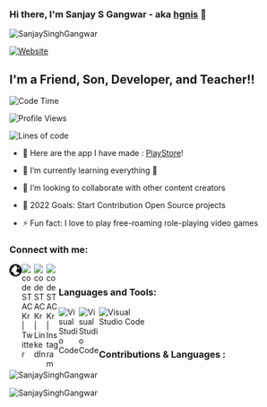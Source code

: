 
### Hi there, I'm Sanjay S Gangwar - aka [hgnis][website] 👋
<p align="left"> <img src="https://komarev.com/ghpvc/?username=SanjaySinghGangwar" alt="SanjaySinghGangwar" />

  

[![Website](https://img.shields.io/website?label=TAG.com&style=for-the-badge&url=https%3A%2F%2Fcommon-apps-c8335.web.app)](https://sanjaysgangwar-2022.web.app)

## I'm a Friend, Son, Developer, and Teacher!!
![Code Time](http://img.shields.io/badge/Code%20Time-2%2C178%20hrs%207%20mins-blue)

![Profile Views](http://img.shields.io/badge/Profile%20Views-1128-blue)

![Lines of code](https://img.shields.io/badge/From%20Hello%20World%20I%27ve%20Written-4.7%20million%20lines%20of%20code-blue)

  

- 🔭 Here are the app I have made : [PlayStore][course]!

- 🌱 I’m currently learning everything 🤣

- 👯 I’m looking to collaborate with other content creators

- 🥅 2022 Goals: Start Contribution Open Source projects

- ⚡ Fun fact: I love to play free-roaming role-playing video games

  

### Connect with me:

  

[<img align="left" alt="codeSTACKr.com" width="22px" src="https://raw.githubusercontent.com/iconic/open-iconic/master/svg/globe.svg" />][website]

[<img align="left" alt="codeSTACKr | Twitter" width="22px" src="https://cdn.jsdelivr.net/npm/simple-icons@v3/icons/twitter.svg" />][twitter]

[<img align="left" alt="codeSTACKr | LinkedIn" width="22px" src="https://cdn.jsdelivr.net/npm/simple-icons@v3/icons/linkedin.svg" />][linkedin]

[<img align="left" alt="codeSTACKr | Instagram" width="22px" src="https://cdn.jsdelivr.net/npm/simple-icons@v3/icons/instagram.svg" />][instagram]

  

<br  />

  

### Languages and Tools:

  

<img align="left" alt="Visual Studio Code" width="36px" src="https://cdn.freebiesupply.com/logos/thumbs/2x/apple-ios-logo.png" />
<img align="left" alt="Visual Studio Code" width="36px" src="https://common-apps-c8335.web.app/icon/android.svg" />
<img align="left" alt="Visual Studio Code" width="100px" src="https://upload.wikimedia.org/wikipedia/commons/4/44/Google-flutter-logo.svg" />



<!-- <img align="left" alt="CSS3" width="26px" src="https://common-apps-c8335.web.app/icon/kotlin.svg" />
<img align="left" alt="HTML5" width="16px" src="https://common-apps-c8335.web.app/icon/java.svg" />

<img align="left" alt="Sass" width="100px" src="https://common-apps-c8335.web.app/icon/json.svg" />
<img align="left" alt="JavaScript" width="20px" src="https://common-apps-c8335.web.app/icon/firebase.svg" />

<img align="left" alt="Sass" width="26px" src="https://common-apps-c8335.web.app/icon/google.svg" />
<img align="left" alt="Sass" width="20px" src="https://common-apps-c8335.web.app/icon/googleanalytics.svg" />
<img align="left" alt="Sass" width="20px" src="https://common-apps-c8335.web.app/icon/git.svg" />
<img align="left" alt="Sass" width="20px" src="https://common-apps-c8335.web.app/icon/admob.svg" />
<img align="left" alt="Sass" width="20px" src="https://common-apps-c8335.web.app/icon/c.svg" />
<img align="left" alt="Sass" width="20px" src="https://common-apps-c8335.web.app/icon/cpp.svg" />
<img align="left" alt="Sass" width="50px" src="https://common-apps-c8335.web.app/icon/sqlite.svg" />
<img align="left" alt="Sass" width="30px" src="https://common-apps-c8335.web.app/icon/python.svg" />

<img align="left" alt="Sass" width="20px" src="https://common-apps-c8335.web.app/icon/html.svg" />
<img align="left" alt="Sass" width="20px" src="https://common-apps-c8335.web.app/icon/css.svg" />
<img align="left" alt="Sass" width="50px" src="https://common-apps-c8335.web.app/icon/jee.svg" /> -->


<br  />

<br  />


</br>


### Contributions & Languages :
<p><img align="center" src="https://github-readme-streak-stats.herokuapp.com/?user=SanjaySinghGangwar&" alt="SanjaySinghGangwar" /></p>
<img align="center" src="https://github-readme-stats.vercel.app/api/top-langs/?username=SanjaySinghGangwar&theme=black-blue" alt="SanjaySinghGangwar"/>


  

[website]: https://sanjaysgangwar-2022.web.app

[course]: https://play.google.com/store/apps/dev?id=6966576360696302621

[twitter]: https://twitter.com/SanjayS_Gangwar

[instagram]: https://www.instagram.com/hgnis_yajnas/

[linkedin]: https://www.linkedin.com/in/gangwarssanjay/
